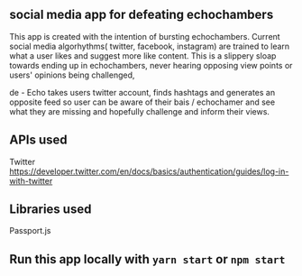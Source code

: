 ## social media app for defeating echochambers

This app is created with the intention of bursting echochambers. Current social media algorhythms( twitter, facebook, instagram) are trained to learn what a user likes and suggest more like content. This is a slippery sloap towards ending up in echochambers, never hearing opposing view points or users' opinions being challenged,

de - Echo takes users twitter account, finds hashtags and generates an opposite feed so user can be aware of their bais / echochamer and see what they are missing and hopefully challenge and inform their views.

## APIs used

Twitter
https://developer.twitter.com/en/docs/basics/authentication/guides/log-in-with-twitter

## Libraries used

Passport.js

## Run this app locally with `yarn start` or `npm start`
